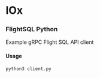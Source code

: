 # IOx 
### FlightSQL Python
Example gRPC Flight SQL API client

#### Usage
```
python3 client.py
```

